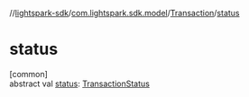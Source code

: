 //[lightspark-sdk](../../../index.md)/[com.lightspark.sdk.model](../index.md)/[Transaction](index.md)/[status](status.md)

# status

[common]\
abstract val [status](status.md): [TransactionStatus](../-transaction-status/index.md)
